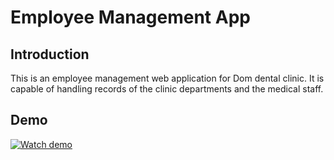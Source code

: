 # Employee Management App

## Introduction
This is an employee management web application for Dom dental clinic. It is capable of handling records of the clinic departments and the medical staff.

## Demo
[![Watch demo](https://img.youtube.com/vi/3vN5n-XvmmM/hqdefault.jpg)](https://www.youtube.com/embed/3vN5n-XvmmM)